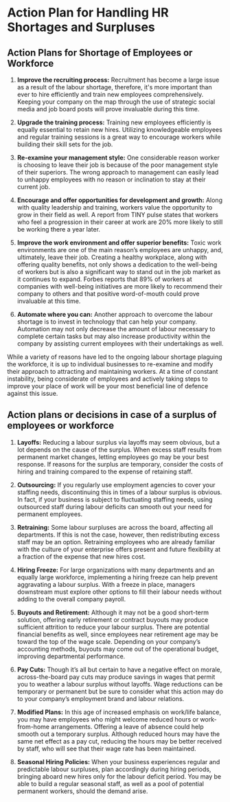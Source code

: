 # Action Plan for Handling HR Shortages and Surpluses

## Action Plans for Shortage of Employees or Workforce

1. **Improve the recruiting process:**
   Recruitment has become a large issue as a result of the labour shortage, therefore, it's more important than ever to hire efficiently and train new employees comprehensively. Keeping your company on the map through the use of strategic social media and job board posts will prove invaluable during this time.

2. **Upgrade the training process:**
   Training new employees efficiently is equally essential to retain new hires. Utilizing knowledgeable employees and regular training sessions is a great way to encourage workers while building their skill sets for the job.

3. **Re-examine your management style:**
   One considerable reason worker is choosing to leave their job is because of the poor management style of their superiors. The wrong approach to management can easily lead to unhappy employees with no reason or inclination to stay at their current job.

4. **Encourage and offer opportunities for development and growth:**
   Along with quality leadership and training, workers value the opportunity to grow in their field as well. A report from TINY pulse states that workers who feel a progression in their career at work are 20% more likely to still be working there a year later.

5. **Improve the work environment and offer superior benefits:**
   Toxic work environments are one of the main reason’s employees are unhappy, and, ultimately, leave their job. Creating a healthy workplace, along with offering quality benefits, not only shows a dedication to the well-being of workers but is also a significant way to stand out in the job market as it continues to expand. Forbes reports that 89% of workers at companies with well-being initiatives are more likely to recommend their company to others and that positive word-of-mouth could prove invaluable at this time.

6. **Automate where you can:**
   Another approach to overcome the labour shortage is to invest in technology that can help your company. Automation may not only decrease the amount of labour necessary to complete certain tasks but may also increase productivity within the company by assisting current employees with their undertakings as well.

While a variety of reasons have led to the ongoing labour shortage plaguing the workforce, it is up to individual businesses to re-examine and modify their approach to attracting and maintaining workers. At a time of constant instability, being considerate of employees and actively taking steps to improve your place of work will be your most beneficial line of defence against this issue.


## Action plans or decisions in case of a surplus of employees or workforce

1. **Layoffs:**
   Reducing a labour surplus via layoffs may seem obvious, but a lot depends on the cause of the surplus. When excess staff results from permanent market changes, letting employees go may be your best response. If reasons for the surplus are temporary, consider the costs of hiring and training compared to the expense of retaining staff.

2. **Outsourcing:**
   If you regularly use employment agencies to cover your staffing needs, discontinuing this in times of a labour surplus is obvious. In fact, if your business is subject to fluctuating staffing needs, using outsourced staff during labour deficits can smooth out your need for permanent employees.

3. **Retraining:**
   Some labour surpluses are across the board, affecting all departments. If this is not the case, however, then redistributing excess staff may be an option. Retraining employees who are already familiar with the culture of your enterprise offers present and future flexibility at a fraction of the expense that new hires cost.

4. **Hiring Freeze:**
   For large organizations with many departments and an equally large workforce, implementing a hiring freeze can help prevent aggravating a labour surplus. With a freeze in place, managers downstream must explore other options to fill their labour needs without adding to the overall company payroll.

5. **Buyouts and Retirement:**
   Although it may not be a good short-term solution, offering early retirement or contract buyouts may produce sufficient attrition to reduce your labour surplus. There are potential financial benefits as well, since employees near retirement age may be toward the top of the wage scale. Depending on your company’s accounting methods, buyouts may come out of the operational budget, improving departmental performance.

6. **Pay Cuts:**
   Though it’s all but certain to have a negative effect on morale, across-the-board pay cuts may produce savings in wages that permit you to weather a labour surplus without layoffs. Wage reductions can be temporary or permanent but be sure to consider what this action may do to your company’s employment brand and labour relations.

7. **Modified Plans:**
   In this age of increased emphasis on work/life balance, you may have employees who might welcome reduced hours or work-from-home arrangements. Offering a leave of absence could help smooth out a temporary surplus. Although reduced hours may have the same net effect as a pay cut, reducing the hours may be better received by staff, who will see that their wage rate has been maintained.

8. **Seasonal Hiring Policies:**
   When your business experiences regular and predictable labour surpluses, plan accordingly during hiring periods, bringing aboard new hires only for the labour deficit period. You may be able to build a regular seasonal staff, as well as a pool of potential permanent workers, should the demand arise.
